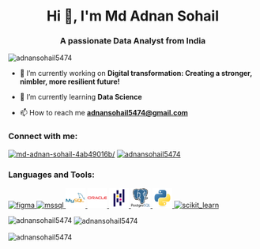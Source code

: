 <h1 align="center">Hi 👋, I'm Md Adnan Sohail</h1>
<h3 align="center">A passionate Data Analyst from India</h3>

<p align="left"> <img src="https://komarev.com/ghpvc/?username=adnansohail5474&label=Profile%20views&color=0e75b6&style=flat" alt="adnansohail5474" /> </p>

- 🔭 I’m currently working on **Digital transformation: Creating a stronger, nimbler, more resilient future!**

- 🌱 I’m currently learning **Data Science**

- 📫 How to reach me **adnansohail5474@gmail.com**

<h3 align="left">Connect with me:</h3>
<p align="left">
<a href="https://linkedin.com/in/md-adnan-sohail-4ab49016b/" target="blank"><img align="center" src="https://raw.githubusercontent.com/rahuldkjain/github-profile-readme-generator/master/src/images/icons/Social/linked-in-alt.svg" alt="md-adnan-sohail-4ab49016b/" height="30" width="40" /></a>
<a href="https://www.hackerrank.com/adnansohail5474" target="blank"><img align="center" src="https://raw.githubusercontent.com/rahuldkjain/github-profile-readme-generator/master/src/images/icons/Social/hackerrank.svg" alt="adnansohail5474" height="30" width="40" /></a>
</p>

<h3 align="left">Languages and Tools:</h3>
<p align="left"> <a href="https://www.figma.com/" target="_blank" rel="noreferrer"> <img src="https://www.vectorlogo.zone/logos/figma/figma-icon.svg" alt="figma" width="40" height="40"/> </a> <a href="https://www.microsoft.com/en-us/sql-server" target="_blank" rel="noreferrer"> <img src="https://www.svgrepo.com/show/303229/microsoft-sql-server-logo.svg" alt="mssql" width="40" height="40"/> </a> <a href="https://www.mysql.com/" target="_blank" rel="noreferrer"> <img src="https://raw.githubusercontent.com/devicons/devicon/master/icons/mysql/mysql-original-wordmark.svg" alt="mysql" width="40" height="40"/> </a> <a href="https://www.oracle.com/" target="_blank" rel="noreferrer"> <img src="https://raw.githubusercontent.com/devicons/devicon/master/icons/oracle/oracle-original.svg" alt="oracle" width="40" height="40"/> </a> <a href="https://pandas.pydata.org/" target="_blank" rel="noreferrer"> <img src="https://raw.githubusercontent.com/devicons/devicon/2ae2a900d2f041da66e950e4d48052658d850630/icons/pandas/pandas-original.svg" alt="pandas" width="40" height="40"/> </a> <a href="https://www.postgresql.org" target="_blank" rel="noreferrer"> <img src="https://raw.githubusercontent.com/devicons/devicon/master/icons/postgresql/postgresql-original-wordmark.svg" alt="postgresql" width="40" height="40"/> </a> <a href="https://www.python.org" target="_blank" rel="noreferrer"> <img src="https://raw.githubusercontent.com/devicons/devicon/master/icons/python/python-original.svg" alt="python" width="40" height="40"/> </a> <a href="https://scikit-learn.org/" target="_blank" rel="noreferrer"> <img src="https://upload.wikimedia.org/wikipedia/commons/0/05/Scikit_learn_logo_small.svg" alt="scikit_learn" width="40" height="40"/> </a> </p>

<p><img align="left" src="https://github-readme-stats.vercel.app/api/top-langs?username=adnansohail5474&show_icons=true&locale=en&layout=compact" alt="adnansohail5474" /></p>

<p>&nbsp;<img align="center" src="https://github-readme-stats.vercel.app/api?username=adnansohail5474&show_icons=true&locale=en" alt="adnansohail5474" /></p>

<p><img align="center" src="https://github-readme-streak-stats.herokuapp.com/?user=adnansohail5474&" alt="adnansohail5474" /></p>
